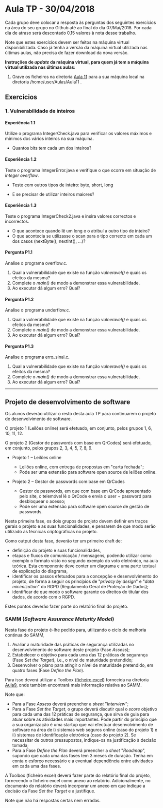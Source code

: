 # Aula TP - 30/04/2018

Cada grupo deve colocar a resposta às perguntas dos seguintes exercícios na área do seu grupo no Github até ao final do dia 07/Mai/2018. Por cada dia de atraso será descontado 0,15 valores à nota desse trabalho.

Note que estes exercícios devem ser feitos na máquina virtual disponibilizada. Caso já tenha a versão da máquina virtual utilizada nas últimas aulas, não precisa de fazer download da nova versão.


**Instruções de _update_ da máquina virtual, para quem já tem a máquina virtual utilizada nas últimas aulas:**

1. Grave os ficheiros na diretoria [Aula 11](Aula11) para a sua máquina local na diretoria /home/user/Aulas/Aula11 .



## Exercícios

### 1\. Vulnerabilidade de inteiros


#### Experiência 1.1

Utilize o programa IntegerCheck.java para verificar os valores máximos e mínimos dos vários inteiros na sua máquina.

+ Quantos bits tem cada um dos inteiros?


#### Experiência 1.2

Teste o programa IntegerError.java e verifique o que ocorre em situação de _integer overflow_.

+ Teste com outros tipos de inteiro: byte, short, long

+ E se precisar de utilizar inteiros maiores?

#### Experiência 1.3

Teste o programa IntegerCheck2.java e insira valores correctos e incorrectos.

+ O que acontece quando lê um long e o atribuí a outro tipo de inteiro?
+ O que acontecia se utilizasse o scan para o tipo correcto em cada um dos casos (nextByte(), nextInt(), ...)?


#### Pergunta P1.1

Analise o programa overflow.c.

1. Qual a vulnerabilidade que existe na função _vulneravel()_ e quais os efeitos da mesma?
2. Complete o _main()_ de modo a demonstrar essa vulnerabilidade.
3. Ao executar dá algum erro? Qual?

#### Pergunta P1.2

Analise o programa underflow.c.

1. Qual a vulnerabilidade que existe na função _vulneravel()_ e quais os efeitos da mesma?
2. Complete o _main()_ de modo a demonstrar essa vulnerabilidade.
3. Ao executar dá algum erro? Qual?

#### Pergunta P1.3

Analise o programa erro_sinal.c.

1. Qual a vulnerabilidade que existe na função _vulneravel()_ e quais os efeitos da mesma?
2. Complete o _main()_ de modo a demonstrar essa vulnerabilidade.
3. Ao executar dá algum erro? Qual?



-----


## Projeto de desenvolvimento de software

Os alunos deverão utilizar o resto desta aula TP para continuarem o projeto de desenvolvimento de software.

O projeto 1 (Leilões online) será efetuado, em conjunto, pelos grupos 1, 6, 10, 11, 12.

O projeto 2 (Gestor de passwords com base em QrCodes) será efetuado, em conjunto, pelos grupos 2, 3, 4, 5, 7, 8, 9.

-   Projeto 1 – Leilões online
    -   Leilões online, com entrega de propostas em "carta fechada";
    -   Pode ser uma extensão para software open source de leilões online.

-   Projeto 2 – Gestor de passwords com base em QrCodes
    -   Gestor de passwords, em que com base em QrCode apresentado pelo site, o telemóvel lê o QrCode e envia o user + password para desbloquear o acesso;
    -   Pode ser uma extensão para software open source de gestão de passwords.

Nesta primeira fase, os dois grupos de projeto devem definir em traços gerais o projeto e as suas funcionalidades, e pensarem de que modo serão utilizado as técnicas criptográficas no projeto.

Como output desta fase, deverão ter um primeiro draft de:

-   definição do projeto e suas funcionalidades,
-   etapas e fluxos de comunicação / mensagens, podendo utilizar como exemplo o formato visto no segundo exemplo do voto eletrónico, na aula teórica. Esta componente deve conter um diagrama e uma parte textual de explicação do diagrama,
-   identificar os passos efetuados para a concepção e desenvolvimento do projeto, de forma a seguir os princípios de "_privacy by design_" e "_data minimization_" do RGPD (Regulamento Geral de Proteção de Dados);
-   identificar de que modo o software garante os direitos do titular dos dados, de acordo com o RGPD.

Estes pontos deverão fazer parte do relatório final do projeto.


### SAMM (_Software Assurance Maturity Model_)

Nesta fase do projeto é-lhe pedido para, utilizando o ciclo de melhoria contínua do SAMM,

1. Avaliar a maturidade das práticas de segurança utilizadas no desenvolvimento de software deste projeto (Fase _Assess_);
2. Estabelecer o objetivo para cada uma das 12 práticas de segurança (Fase _Set the Target_), i.e., o nível de maturidade pretendido;
3. Desenvolver o plano para atingir o nível de maturidade pretendido, em quatro fases (Fase _Define the Plan_).

Para isso deverá utilizar a Toolbox ([ficheiro excel](Aula9/SAMM_Assessment_Toolbox_v1.5_FINAL.xlsx)) fornecida na diretoria [Aula9](Aula9), onde também
encontrará mais informação relativa ao SAMM.

Note que:

+ Para a Fase _Assess_ deverá preencher a _sheet_ "_Interview_";
+ Para a Fase _Set the Target_, o grupo deverá discutir qual o  _score_ objetivo para cada uma das 12 práticas de segurança, que sirva de guia para atuar sobre as atividades mais importantes. Pode partir do princípio que a sua organização é uma startup que vai efectuar desenvolvimento de software na área de i) sistemas web seguros online (caso do projeto 1) e ii) sistemas de identificação eletrónica (caso do projeto 2). Se necessitar de outros pressupostos, indique-os na justificação à decisão tomada;
+ Para a Fase _Define the Plan_ deverá preencher a _sheet_ "_Roadmap_", supondo que cada uma das fases tem 3 meses de duração. Tenha em conta o esforço necessário e a eventual dependência entre atividades em cada uma das fases.

A Toolbox (ficheiro excel) deverá fazer parte do relatório final do projeto, fornecendo o ficheiro excel como anexo ao relatório.
Adicionalmente, no documento do relatório deverá incorporar um anexo em que indique a decisão da Fase _Set the Target_ e a justifique.

Note que não há respostas certas nem erradas.
